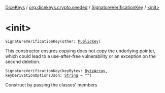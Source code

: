 [DiceKeys](../../index.md) / [org.dicekeys.crypto.seeded](../index.md) / [SignatureVerificationKey](index.md) / [&lt;init&gt;](./-init-.md)

# &lt;init&gt;

`SignatureVerificationKey(other: `[`PublicKey`](../-public-key/index.md)`)`

This constructor ensures copying does not copy the underlying pointer, which could
lead to a use-after-free vulnerability or an exception on the second deletion.

`SignatureVerificationKey(keyBytes: `[`ByteArray`](https://kotlinlang.org/api/latest/jvm/stdlib/kotlin/-byte-array/index.html)`, keyDerivationOptionsJson: `[`String`](https://kotlinlang.org/api/latest/jvm/stdlib/kotlin/-string/index.html)` = "")`

Construct by passing the classes' members

